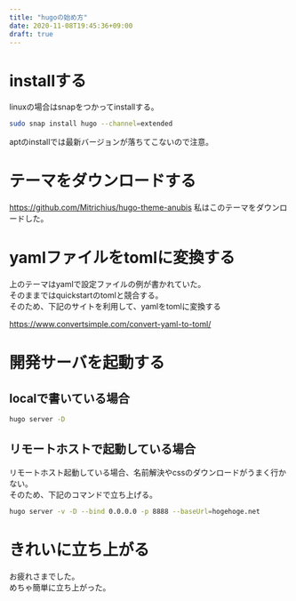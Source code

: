 ```yaml
---
title: "hugoの始め方"
date: 2020-11-08T19:45:36+09:00
draft: true
---
```


# installする

linuxの場合はsnapをつかってinstallする。  

```sh
sudo snap install hugo --channel=extended
```

aptのinstallでは最新バージョンが落ちてこないので注意。

# テーマをダウンロードする

https://github.com/Mitrichius/hugo-theme-anubis
私はこのテーマをダウンロードした。

# yamlファイルをtomlに変換する

上のテーマはyamlで設定ファイルの例が書かれていた。  
そのままではquickstartのtomlと競合する。  
そのため、下記のサイトを利用して、yamlをtomlに変換する  

https://www.convertsimple.com/convert-yaml-to-toml/

# 開発サーバを起動する

## localで書いている場合

```sh
hugo server -D
```

## リモートホストで起動している場合

リモートホスト起動している場合、名前解決やcssのダウンロードがうまく行かない。  
そのため、下記のコマンドで立ち上げる。

```sh
hugo server -v -D --bind 0.0.0.0 -p 8888 --baseUrl=hogehoge.net
```


# きれいに立ち上がる

お疲れさまでした。  
めちゃ簡単に立ち上がった。

